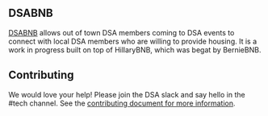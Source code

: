 ## DSABNB 

[DSABNB](dsabnb.com) allows out of town DSA members coming to DSA events to
connect with local DSA members who are willing to provide housing. It is a work
in progress built on top of HillaryBNB, which was begat by BernieBNB.

## Contributing
We would love your help! Please join the DSA slack and say hello in the #tech
channel. See
the
[contributing document for more information](https://github.com/dsausa/dsabnb/blob/master/contributing.md).
